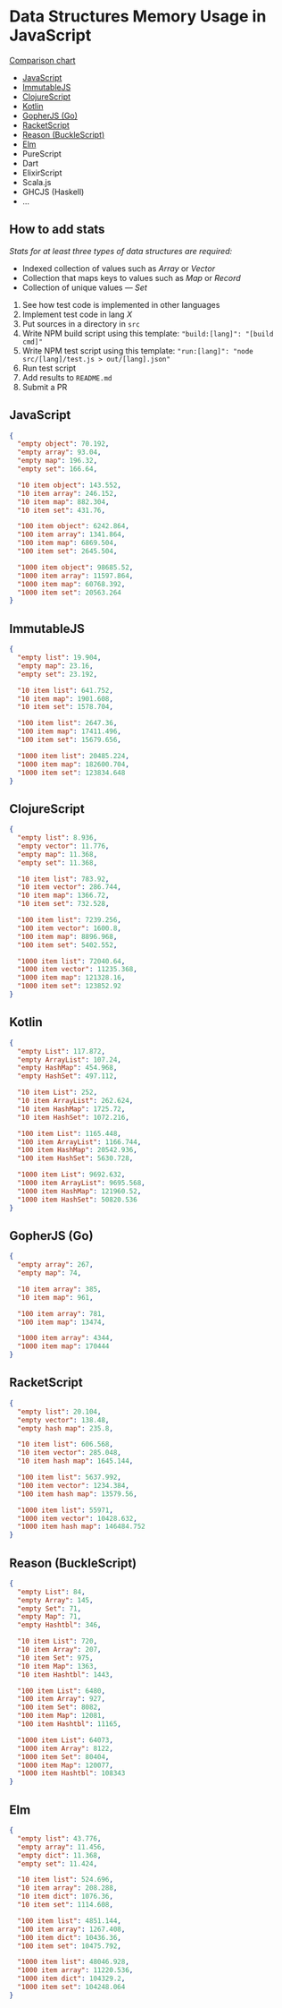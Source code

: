 # Data Structures Memory Usage in JavaScript

[Comparison chart](https://roman01la.github.io/js-memory-usage/)

- [JavaScript](#javascript)
- [ImmutableJS](#immutablejs)
- [ClojureScript](#clojurescript)
- [Kotlin](#kotlin)
- [GopherJS (Go)](#gopherjs-go)
- [RacketScript](#racketscript)
- [Reason (BuckleScript)](#reason-bucklescript)
- [Elm](#elm)
- PureScript
- Dart
- ElixirScript
- Scala.js
- GHCJS (Haskell)
- ...

## How to add stats

_Stats for at least three types of data structures are required:_
- Indexed collection of values such as _Array_ or _Vector_
- Collection that maps keys to values such as _Map_ or _Record_
- Collection of unique values — _Set_


1. See how test code is implemented in other languages
2. Implement test code in lang _X_
3. Put sources in a directory in `src`
4. Write NPM build script using this template: `"build:[lang]": "[build cmd]"`
5. Write NPM test script using this template: `"run:[lang]": "node src/[lang]/test.js > out/[lang].json"`
6. Run test script
7. Add results to `README.md`
8. Submit a PR

## JavaScript
```json
{
  "empty object": 70.192,
  "empty array": 93.04,
  "empty map": 196.32,
  "empty set": 166.64,

  "10 item object": 143.552,
  "10 item array": 246.152,
  "10 item map": 882.304,
  "10 item set": 431.76,

  "100 item object": 6242.864,
  "100 item array": 1341.864,
  "100 item map": 6869.504,
  "100 item set": 2645.504,

  "1000 item object": 98685.52,
  "1000 item array": 11597.864,
  "1000 item map": 60768.392,
  "1000 item set": 20563.264
}
```

## ImmutableJS
```json
{
  "empty list": 19.904,
  "empty map": 23.16,
  "empty set": 23.192,

  "10 item list": 641.752,
  "10 item map": 1901.608,
  "10 item set": 1578.704,

  "100 item list": 2647.36,
  "100 item map": 17411.496,
  "100 item set": 15679.656,

  "1000 item list": 20485.224,
  "1000 item map": 182600.704,
  "1000 item set": 123834.648
}

```

## ClojureScript
```json
{
  "empty list": 8.936,
  "empty vector": 11.776,
  "empty map": 11.368,
  "empty set": 11.368,

  "10 item list": 783.92,
  "10 item vector": 286.744,
  "10 item map": 1366.72,
  "10 item set": 732.528,

  "100 item list": 7239.256,
  "100 item vector": 1600.8,
  "100 item map": 8896.968,
  "100 item set": 5402.552,

  "1000 item list": 72040.64,
  "1000 item vector": 11235.368,
  "1000 item map": 121328.16,
  "1000 item set": 123852.92
}

```

## Kotlin
```json
{
  "empty List": 117.872,
  "empty ArrayList": 107.24,
  "empty HashMap": 454.968,
  "empty HashSet": 497.112,

  "10 item List": 252,
  "10 item ArrayList": 262.624,
  "10 item HashMap": 1725.72,
  "10 item HashSet": 1072.216,

  "100 item List": 1165.448,
  "100 item ArrayList": 1166.744,
  "100 item HashMap": 20542.936,
  "100 item HashSet": 5630.728,

  "1000 item List": 9692.632,
  "1000 item ArrayList": 9695.568,
  "1000 item HashMap": 121960.52,
  "1000 item HashSet": 50820.536
}
```

## GopherJS (Go)
```json
{
  "empty array": 267,
  "empty map": 74,

  "10 item array": 385,
  "10 item map": 961,

  "100 item array": 781,
  "100 item map": 13474,

  "1000 item array": 4344,
  "1000 item map": 170444
}
```

## RacketScript
```json
{
  "empty list": 20.104,
  "empty vector": 138.48,
  "empty hash map": 235.8,

  "10 item list": 606.568,
  "10 item vector": 285.048,
  "10 item hash map": 1645.144,

  "100 item list": 5637.992,
  "100 item vector": 1234.384,
  "100 item hash map": 13579.56,

  "1000 item list": 55971,
  "1000 item vector": 10428.632,
  "1000 item hash map": 146484.752
}
```

## Reason (BuckleScript)
```json
{
  "empty List": 84,
  "empty Array": 145,
  "empty Set": 71,
  "empty Map": 71,
  "empty Hashtbl": 346,

  "10 item List": 720,
  "10 item Array": 207,
  "10 item Set": 975,
  "10 item Map": 1363,
  "10 item Hashtbl": 1443,

  "100 item List": 6480,
  "100 item Array": 927,
  "100 item Set": 8082,
  "100 item Map": 12081,
  "100 item Hashtbl": 11165,

  "1000 item List": 64073,
  "1000 item Array": 8122,
  "1000 item Set": 80404,
  "1000 item Map": 120077,
  "1000 item Hashtbl": 108343
}
```

## Elm
```json
{
  "empty list": 43.776,
  "empty array": 11.456,
  "empty dict": 11.368,
  "empty set": 11.424,

  "10 item list": 524.696,
  "10 item array": 208.288,
  "10 item dict": 1076.36,
  "10 item set": 1114.608,

  "100 item list": 4851.144,
  "100 item array": 1267.408,
  "100 item dict": 10436.36,
  "100 item set": 10475.792,

  "1000 item list": 48046.928,
  "1000 item array": 11220.536,
  "1000 item dict": 104329.2,
  "1000 item set": 104248.064
}
```
